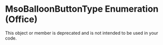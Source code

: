 
# MsoBalloonButtonType Enumeration (Office)

This object or member is deprecated and is not intended to be used in your code.

